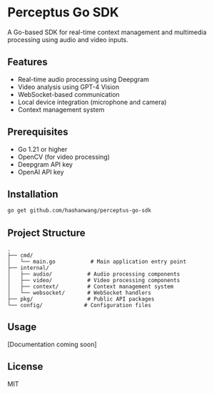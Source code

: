 # Perceptus Go SDK

A Go-based SDK for real-time context management and multimedia processing using audio and video inputs.

## Features

- Real-time audio processing using Deepgram
- Video analysis using GPT-4 Vision
- WebSocket-based communication
- Local device integration (microphone and camera)
- Context management system

## Prerequisites

- Go 1.21 or higher
- OpenCV (for video processing)
- Deepgram API key
- OpenAI API key

## Installation

```bash
go get github.com/haohanwang/perceptus-go-sdk
```

## Project Structure

```
.
├── cmd/
│   └── main.go           # Main application entry point
├── internal/
│   ├── audio/           # Audio processing components
│   ├── video/           # Video processing components
│   ├── context/         # Context management system
│   └── websocket/       # WebSocket handlers
├── pkg/                 # Public API packages
└── config/             # Configuration files
```

## Usage

[Documentation coming soon]

## License

MIT 